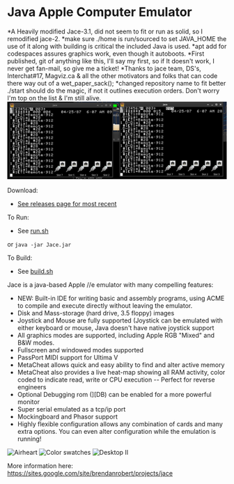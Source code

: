 Java Apple Computer Emulator
====

*A Heavily modified Jace-3.1, did not seem to fit or run as solid, so I remodified jace-2.
*make sure ./home is run/sourced to set JAVA_HOME the use of it along with building is critical the included Java is used.
*apt add for codespaces assures graphics work, even though it autoboots.
*First published, git of anything like this, I'll say my first, so if It doesn't work, I never get fan-mail, so give me a ticket!
*Thanks to jace team, DS's, Interchat#17, Magviz.ca & all the other motivators and folks that can code there way out of a wet_paper_sack();
*changed repository name to fit better
./start should do the magic, if not it outlines execution orders. Don't worry I'm top on the list & I'm still alive.
![alt text](image.png)

Download:

* [See releases page for most recent](https://github.com/badvision/jace/releases)

To Run:

* See [run.sh](run.sh)

or `java -jar Jace.jar`

To Build:

* See [build.sh](build.sh)

Jace is a java-based Apple //e emulator with many compelling features:
* NEW: Built-in IDE for writing basic and assembly programs, using ACME to compile and execute directly without leaving the emulator.
* Disk and Mass-storage (hard drive, 3.5 floppy) images
* Joystick and Mouse are fully supported (Joystick can be emulated with either keyboard or mouse, Java doesn't have native joystick support
* All graphics modes are supported, including Apple RGB "Mixed" and B&W modes.
* Fullscreen and windowed modes supported
* PassPort MIDI support for Ultima V
* MetaCheat allows quick and easy ability to find and alter active memory
* MetaCheat also provides a live heat-map showing all RAM activity, color coded to indicate read, write or CPU execution -- Perfect for reverse engineers
* Optional Debugging rom (][DB) can be enabled for a more powerful monitor
* Super serial emulated as a tcp/ip port
* Mockingboard and Phasor support
* Highly flexible configuration allows any combination of cards and many extra options. You can even alter configuration while the emulation is running!

![Airheart](https://sites.google.com/site/brendanrobert/_/rsrc/1327073239228/projects/jace/airheart.png?height=250&width=400)
![Color swatches](https://sites.google.com/site/brendanrobert/_/rsrc/1327073239228/projects/jace/colors.png?height=223&width=400)
![Desktop II](https://sites.google.com/site/brendanrobert/_/rsrc/1327992588666/projects/jace/AppleIIDesktop.png?height=265&width=400)

More information here: https://sites.google.com/site/brendanrobert/projects/jace
